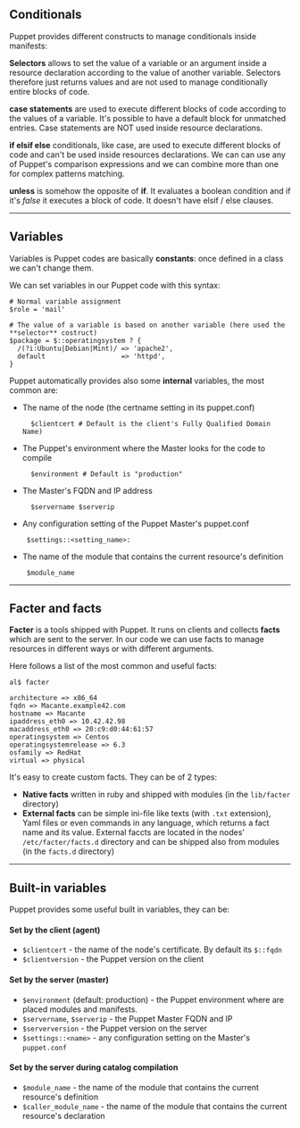 ## Conditionals

Puppet provides different constructs to manage conditionals inside manifests:

**Selectors** allows to set the value of a variable or an argument inside a resource declaration according to the value of another variable.
Selectors therefore just returns values and are not used to manage conditionally entire blocks of code.

**case statements** are used to execute different blocks of code according to the values of a variable. It's possible to have a default block for unmatched entries.
Case statements are NOT used inside resource declarations.

**if elsif else** conditionals, like case, are used to execute different blocks of code and can't be used inside resources declarations.
We can can use any of Puppet's comparison expressions and we can combine more than one for complex patterns matching.

**unless** is somehow the opposite of **if**. It evaluates a boolean condition and if it's *false* it executes a block of code. It doesn't have elsif / else clauses.

---

## Variables

Variables is Puppet codes are basically **constants**: once defined in a class we can't change them.

We can set variables in our Puppet code with this syntax:

    # Normal variable assignment
    $role = 'mail'

    # The value of a variable is based on another variable (here used the **selector** costruct)
    $package = $::operatingsystem ? {
      /(?i:Ubuntu|Debian|Mint)/ => 'apache2',
      default                   => 'httpd',
    }

Puppet automatically provides also some **internal** variables, the most common are:

- The name of the node (the certname setting in its puppet.conf)

        $clientcert # Default is the client's Fully Qualified Domain Name)

- The Puppet's environment where the Master looks for the code to compile

        $environment # Default is "production"

- The Master's FQDN and IP address

        $servername $serverip

-  Any configuration setting of the Puppet Master's puppet.conf

        $settings::<setting_name>:

-  The name of the module that contains the current resource's definition

        $module_name

---

## Facter and facts

**Facter** is a tools shipped with Puppet. It runs on clients and collects **facts** which are sent to the server. In our code we can use facts to manage resources in different ways or with different arguments.


Here follows a list of the most common and useful facts:

    al$ facter

    architecture => x86_64
    fqdn => Macante.example42.com
    hostname => Macante
    ipaddress_eth0 => 10.42.42.98
    macaddress_eth0 => 20:c9:d0:44:61:57
    operatingsystem => Centos
    operatingsystemrelease => 6.3
    osfamily => RedHat
    virtual => physical

It's easy to create custom facts. They can be of 2 types:

- **Native facts** written in ruby and shipped with modules (in the ```lib/facter``` directory)
- **External facts** can be simple ini-file like texts (with ```.txt``` extension), Yaml files or even commands in any language, which returns a fact name and its value. External faccts are located in the nodes' ```/etc/facter/facts.d``` directory and can be shipped also from modules (in the ```facts.d``` directory)

---

## Built-in variables

Puppet provides some useful built in variables, they can be:

#### Set by the client (agent)

- ```$clientcert``` - the name of the node's certificate. By default its ```$::fqdn```
- ```$clientversion``` - the Puppet version on the client

#### Set by the server (master)

- ```$environment``` (default: production) - the Puppet environment where are placed modules and manifests.
- ```$servername```, ```$serverip``` - the Puppet Master FQDN and IP
- ```$serverversion``` - the Puppet version on the server
- ```$settings::<name>``` - any configuration setting on the Master's ```puppet.conf```

#### Set by the server during catalog compilation

- ```$module_name``` - the name of the module that contains the current resource's definition
- ```$caller_module_name``` - the name of the module that contains the current resource's declaration
